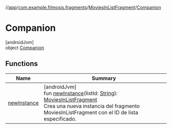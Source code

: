 //[app](../../../../index.md)/[com.example.filmosis.fragments](../../index.md)/[MoviesInListFragment](../index.md)/[Companion](index.md)

# Companion

[androidJvm]\
object [Companion](index.md)

## Functions

| Name | Summary |
|---|---|
| [newInstance](new-instance.md) | [androidJvm]<br>fun [newInstance](new-instance.md)(listId: [String](https://kotlinlang.org/api/latest/jvm/stdlib/kotlin/-string/index.html)): [MoviesInListFragment](../index.md)<br>Crea una nueva instancia del fragmento MoviesInListFragment con el ID de lista especificado. |
